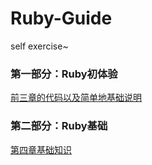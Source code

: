 # Ruby-Guide

self exercise~

### 第一部分：Ruby初体验
[前三章的代码以及简单地基础说明](https://github.com/wnz27/Ruby-Guide/tree/master/Ruby_Part_One)

### 第二部分：Ruby基础
[第四章基础知识](https://github.com/wnz27/Ruby-Guide/blob/master/Ruby_Part_Two_Ruby_basic/chapter4_object_variable_constant/4_basicKnowledge.md)